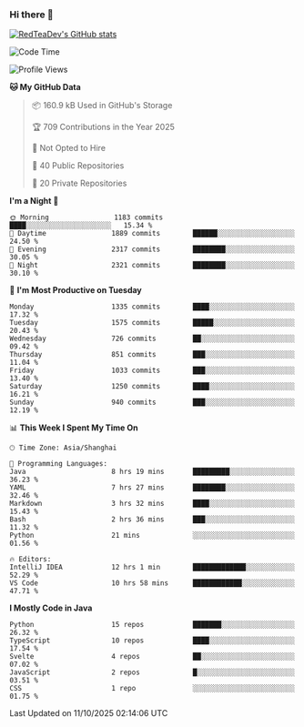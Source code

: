 ### Hi there 👋

<!--
**RedTeaDev/RedTeaDev** is a ✨ _special_ ✨ repository because its `README.md` (this file) appears on your GitHub profile.

Here are some ideas to get you started:

- 🔭 I’m currently working on ...
- 🌱 I’m currently learning ...
- 👯 I’m looking to collaborate on ...
- 🤔 I’m looking for help with ...
- 💬 Ask me about ...
- 📫 How to reach me: ...
- 😄 Pronouns: ...
- ⚡ Fun fact: ...
-->

<!--
[![wakatime](https://wakatime.com/badge/user/6b101ed0-04c0-4490-9283-eb61f2efff96.svg)](https://wakatime.com/@6b101ed0-04c0-4490-9283-eb61f2efff96)
!-->

[![RedTeaDev's GitHub stats](https://github-readme-stats.vercel.app/api?username=RedTeaDev\&include_all_commits=true)](https://github.com/anuraghazra/github-readme-stats)
<!--
[![willianrod's wakatime stats](https://github-readme-stats.vercel.app/api/wakatime?username=RedTeaDev)](https://github.com/anuraghazra/github-readme-stats)
!-->
<!--START_SECTION:waka-->
![Code Time](http://img.shields.io/badge/Code%20Time-3%2C563%20hrs%207%20mins-blue)

![Profile Views](http://img.shields.io/badge/Profile%20Views-0-blue)

**🐱 My GitHub Data** 

> 📦 160.9 kB Used in GitHub's Storage 
 > 
> 🏆 709 Contributions in the Year 2025
 > 
> 🚫 Not Opted to Hire
 > 
> 📜 40 Public Repositories 
 > 
> 🔑 20 Private Repositories 
 > 
**I'm a Night 🦉** 

```text
🌞 Morning                1183 commits        ████░░░░░░░░░░░░░░░░░░░░░   15.34 % 
🌆 Daytime                1889 commits        ██████░░░░░░░░░░░░░░░░░░░   24.50 % 
🌃 Evening                2317 commits        ████████░░░░░░░░░░░░░░░░░   30.05 % 
🌙 Night                  2321 commits        ████████░░░░░░░░░░░░░░░░░   30.10 % 
```
📅 **I'm Most Productive on Tuesday** 

```text
Monday                   1335 commits        ████░░░░░░░░░░░░░░░░░░░░░   17.32 % 
Tuesday                  1575 commits        █████░░░░░░░░░░░░░░░░░░░░   20.43 % 
Wednesday                726 commits         ██░░░░░░░░░░░░░░░░░░░░░░░   09.42 % 
Thursday                 851 commits         ███░░░░░░░░░░░░░░░░░░░░░░   11.04 % 
Friday                   1033 commits        ███░░░░░░░░░░░░░░░░░░░░░░   13.40 % 
Saturday                 1250 commits        ████░░░░░░░░░░░░░░░░░░░░░   16.21 % 
Sunday                   940 commits         ███░░░░░░░░░░░░░░░░░░░░░░   12.19 % 
```


📊 **This Week I Spent My Time On** 

```text
🕑︎ Time Zone: Asia/Shanghai

💬 Programming Languages: 
Java                     8 hrs 19 mins       █████████░░░░░░░░░░░░░░░░   36.23 % 
YAML                     7 hrs 27 mins       ████████░░░░░░░░░░░░░░░░░   32.46 % 
Markdown                 3 hrs 32 mins       ████░░░░░░░░░░░░░░░░░░░░░   15.43 % 
Bash                     2 hrs 36 mins       ███░░░░░░░░░░░░░░░░░░░░░░   11.32 % 
Python                   21 mins             ░░░░░░░░░░░░░░░░░░░░░░░░░   01.56 % 

🔥 Editors: 
IntelliJ IDEA            12 hrs 1 min        █████████████░░░░░░░░░░░░   52.29 % 
VS Code                  10 hrs 58 mins      ████████████░░░░░░░░░░░░░   47.71 % 
```

**I Mostly Code in Java** 

```text
Python                   15 repos            ███████░░░░░░░░░░░░░░░░░░   26.32 % 
TypeScript               10 repos            ████░░░░░░░░░░░░░░░░░░░░░   17.54 % 
Svelte                   4 repos             ██░░░░░░░░░░░░░░░░░░░░░░░   07.02 % 
JavaScript               2 repos             █░░░░░░░░░░░░░░░░░░░░░░░░   03.51 % 
CSS                      1 repo              ░░░░░░░░░░░░░░░░░░░░░░░░░   01.75 % 
```




 Last Updated on 11/10/2025 02:14:06 UTC
<!--END_SECTION:waka-->


